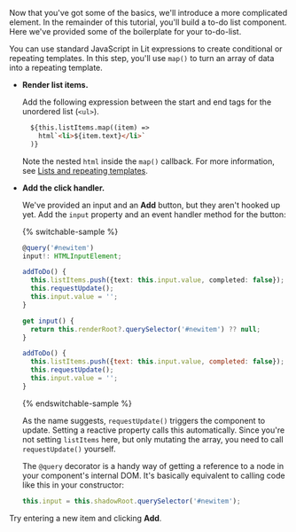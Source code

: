 Now that you've got some of the basics, we'll introduce a more complicated element. In the remainder of this tutorial, you'll build a to-do list component. Here we've provided some of the boilerplate for your to-do-list.

You can use standard JavaScript in Lit expressions to create conditional or repeating templates. In this step, you'll use `map()` to turn an array of data into a repeating template.

*   **Render list items.**

    Add the following expression between the start and end tags for the unordered list (`<ul>`).

    ```html
      ${this.listItems.map((item) =>
        html`<li>${item.text}</li>`
      )}
    ```

    Note the nested `html` inside the `map()` callback. For more information, see [Lists and repeating templates](/docs/templates/lists/).

*   **Add the click handler.**

    We've provided an input and an **Add** button, but they aren't hooked up yet. Add the `input` property and an event handler method for the button:


    {% switchable-sample %}

    ```ts
    @query('#newitem')
    input!: HTMLInputElement;

    addToDo() {
      this.listItems.push({text: this.input.value, completed: false});
      this.requestUpdate();
      this.input.value = '';
    }
    ```

    ```js
    get input() {
      return this.renderRoot?.querySelector('#newitem') ?? null;
    }

    addToDo() {
      this.listItems.push({text: this.input.value, completed: false});
      this.requestUpdate();
      this.input.value = '';
    }
    ```

    {% endswitchable-sample %}

    As the name suggests, `requestUpdate()` triggers the component to update. Setting a reactive property calls this automatically. Since you're not setting `listItems` here, but only mutating the array, you need to call `requestUpdate()` yourself.

    The `@query` decorator is a handy way of getting a reference to a node in your component's internal DOM. It's basically equivalent to calling code like this in your constructor:

    ```js
    this.input = this.shadowRoot.querySelector('#newitem');
    ```

Try entering a new item and clicking **Add**.

